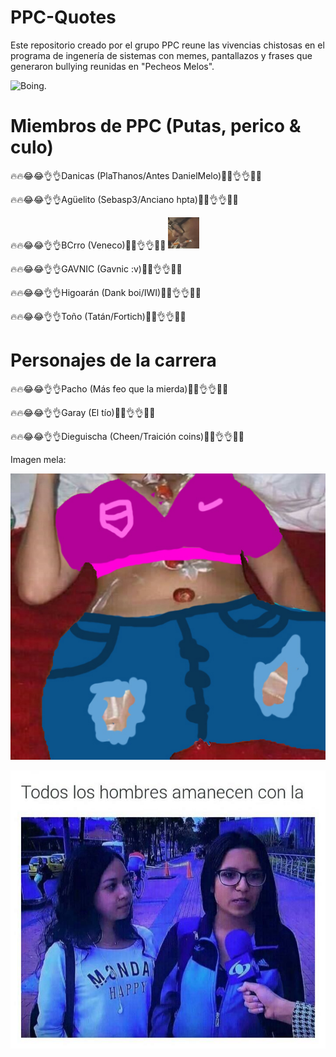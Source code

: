 # PPC-Quotes

Este repositorio creado por el grupo PPC reune las vivencias chistosas en el programa de ingenería de sistemas con memes, pantallazos y frases que generaron bullying reunidas en "Pecheos Melos".

<img src="https://github.com/dfcastanedat/JustPPC/blob/master/Gif%20Saltarin.gif" alt="Boing.">

# Miembros de PPC (Putas, perico & culo)

🔥🔥😂😂👌👌Danicas (PlaThanos/Antes DanielMelo)😤😤👌👌🔥🔥

🔥🔥😂😂👌👌Agüelito (Sebasp3/Anciano hpta)😤😤👌👌🔥🔥

🔥🔥😂😂👌👌BCrro (Veneco)😤😤👌👌🔥🔥
<img src="https://github.com/dfcastanedat/JustPPC/blob/master/pp.jpeg" alt="Naughty" width="50" height="50">


🔥🔥😂😂👌👌GAVNIC (Gavnic :v)😤😤👌👌🔥🔥

🔥🔥😂😂👌👌Higoarán (Dank boi/IWI)😤😤👌👌🔥🔥

🔥🔥😂😂👌👌Toño (Tatán/Fortich)😤😤👌👌🔥🔥

# Personajes de la carrera 

🔥🔥😂😂👌👌Pacho (Más feo que la mierda)😤😤👌👌🔥🔥

🔥🔥😂😂👌👌Garay (El tío)😤😤👌👌🔥🔥

🔥🔥😂😂👌👌Dieguischa (Cheen/Traición coins)😤😤👌👌🔥🔥

Imagen mela:

![Texto melo plox](https://github.com/dfcastanedat/JustPPC/blob/master/FrEsA_En_La_CaBEZAAAAAAAAa.jpg)

![Texto melo plox](https://github.com/dfcastanedat/JustPPC/blob/master/monda.png)



